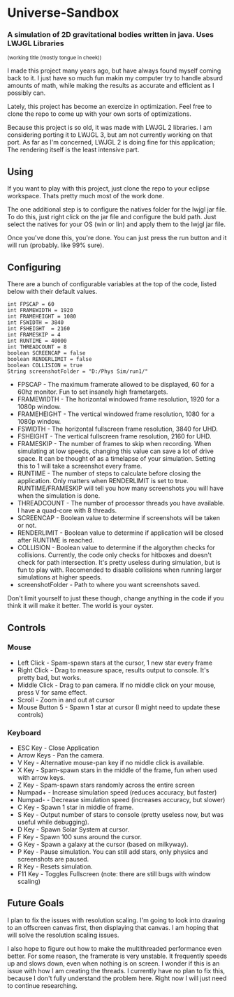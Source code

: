# Universe-Sandbox
### A simulation of 2D gravitational bodies written in java. Uses LWJGL Libraries
<sub>(working title (mostly tongue in cheek))</sub>

I made this project many years ago, but have always found myself coming back to it. 
I just have so much fun makin my computer try to handle absurd amounts of math, 
while making the results as accurate and efficient as I possibly can.

Lately, this project has become an exercize in optimization. Feel free to clone the repo to come up with your own sorts of optimizations.

Because this project is so old, it was made with LWJGL 2 libraries. I am considering porting it to LWJGL 3, but am not currently working on that port. As far as I'm concerned, LWJGL 2 is doing fine for this application; The rendering itself is the least intensive part.

## Using 
If you want to play with this project, just clone the repo to your eclipse workspace. Thats pretty much most of the work done. 

The one additional step is to configure the natives folder for the lwjgl jar file. 
To do this, just right click on the jar file and configure the buld path. 
Just select the natives for your OS (win or lin) and apply them to the lwjgl jar file.

Once you've done this, you're done. You can just press the run button and it will run (probably. like 99% sure).

## Configuring
There are a bunch of configurable variables at the top of the code, listed below with their default values. 

    int FPSCAP = 60 
    int FRAMEWIDTH = 1920
    int FRAMEHEIGHT = 1080
    int FSWIDTH = 3840
    int FSHEIGHT  = 2160
    int FRAMESKIP = 4
    int RUNTIME = 40000
    int THREADCOUNT = 8
    boolean SCREENCAP = false
    boolean RENDERLIMIT = false
    boolean COLLISION = true
    String screenshotFolder = "D:/Phys Sim/run1/"

* FPSCAP - The maximum framerate allowed to be displayed, 60 for a 60hz monitor. Fun to set insanely high frametargets.
* FRAMEWIDTH - The horizontal windowed frame resolution, 1920 for a 1080p window.
* FRAMEHEIGHT - The vertical windowed frame resolution, 1080 for a 1080p window.
* FSWIDTH - The horizontal fullscreen frame resolution, 3840 for UHD.
* FSHEIGHT - The vertical fullscreen frame resolution, 2160 for UHD.
* FRAMESKIP - The number of frames to skip when recording. When simulating at low speeds, changing this value can save a lot of drive space. It can be thought of as a timelapse of your simulation. Setting this to 1 will take a screenshot every frame.
* RUNTIME - The number of steps to calculate before closing the application. Only matters when RENDERLIMIT is set to true. RUNTIME/FRAMESKIP will tell you how many screenshots you will have when the simulation is done.
* THREADCOUNT - The number of processor threads you have available. I have a quad-core with 8 threads.
* SCREENCAP - Boolean value to determine if screenshots will be taken or not.
* RENDERLIMIT - Boolean value to determine if application will be closed after RUNTIME is reached.
* COLLISION - Boolean value to determine if the algorythm checks for collisions. Currently, the code only checks for hitboxes and doesn't check for path intersection. It's pretty useless during simulation, but is fun to play with. Recomended to disable collisions when running larger simulations at higher speeds.
* screenshotFolder - Path to where you want screenshots saved.

Don't limit yourself to just these though, change anything in the code if you think it will make it better. The world is your oyster.

## Controls
### Mouse
* Left Click - Spam-spawn stars at the cursor, 1 new star every frame
* Right Click - Drag to measure space, results output to console. It's pretty bad, but works.
* Middle Click - Drag to pan camera. If no middle click on your mouse, press V for same effect.
* Scroll - Zoom in and out at cursor
* Mouse Button 5 - Spawn 1 star at cursor (I might need to update these controls)
    
### Keyboard
* ESC Key - Close Application
* Arrow Keys - Pan the camera.
* V Key - Alternative mouse-pan key if no middle click is available.
* X Key - Spam-spawn stars in the middle of the frame, fun when used with arrow keys.
* Z Key - Spam-spawn stars randomly across the entire screen
* Numpad+ - Increase simulation speed (reduces accuracy, but faster)
* Numpad- - Decrease simulation speed (increases accuracy, but slower)
* C Key - Spawn 1 star in middle of frame.
* S Key - Output number of stars to console (pretty useless now, but was useful while debugging).
* D Key - Spawn Solar System at cursor.
* F Key - Spawn 100 suns around the cursor.
* G Key - Spawn a galaxy at the cursor (based on milkyway).
* P Key - Pause simulation. You can still add stars, only physics and screenshots are paused.
* R Key - Resets simulation.
* F11 Key - Toggles Fullscreen (note: there are still bugs with window scaling)

## Future Goals
I plan to fix the issues with resolution scaling. I'm going to look into drawing to an offscreen canvas first, then displaying that canvas. I am hoping that will solve the resolution scaling issues.

I also hope to figure out how to make the multithreaded performance even better. For some reason, the framerate is very unstable. It frequently speeds up and slows down, even when nothing is on screen. I wonder if this is an issue with how I am creating the threads. I currently have no plan to fix this, because I don't fully understand the problem here. Right now I will just need to continue researching.
    
